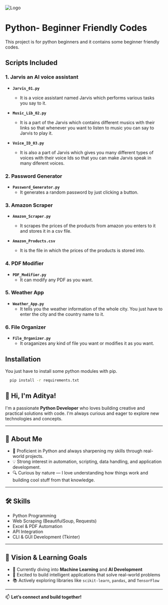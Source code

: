 
![Logo](https://4kwallpapers.com/images/wallpapers/python-logo-dark-3840x2160-16094.png)


# Python- Beginner Friendly Codes

This project is for python beginners and it contains some beginner friendly codes.

## Scripts Included

### 1. Jarvis an AI voice assistant
- **`Jarvis_01.py`**
    - It is a voice assistant named Jarvis which performs various tasks you say to it.

- **`Music_Lib_02.py`**
    - It is a part of the Jarvis which contains different musics with their links so that whenever you want to listen to music you can say to Jarvis to play it.

- **`Voice_ID_03.py`**
    - It is also a part of Jarvis which gives you many different types of voices with their voice Ids so that you can make Jarvis speak in many diferent voices.

### 2. Password Generator
- **`Password_Generator.py`**
    - It generates a random password by just clicking a button.

### 3. Amazon Scraper
- **`Amazon_Scraper.py`**
    - It scrapes the prices of the products from amazon you enters to it and stores it in a csv file.

- **`Amazon_Products.csv`**
    - It is the file in which the prices of the products is stored into.

### 4. PDF Modifier
- **`PDF_Modifier.py`**
    - It can modify any PDF as you want.

### 5. Weather App
- **`Weather_App.py`**
    - It tells you the weather information of the whole city. You just have to enter the city and the country name to it.

### 6. File Organizer
- **`File_Organizer.py`**
    - It oraganizes any kind of file you want or modifies it as you want.


## Installation

You just have to install some python modules with pip.

```bash
  pip install -r requirements.txt
```

    
## 👋 Hi, I'm Aditya!

I'm a passionate **Python Developer** who loves building creative and practical solutions with code. I'm always curious and eager to explore new technologies and concepts.

---
## 🚀 About Me

- 🐍 Proficient in Python and always sharpening my skills through real-world projects.
- 💡 Strong interest in automation, scripting, data handling, and application development.
- 🔍 Curious by nature — I love understanding how things work and building cool stuff from that knowledge.

---

## 🛠 Skills

- Python Programming 
- Web Scraping (BeautifulSoup, Requests)
- Excel & PDF Automation
- API Integration
- CLI & GUI Development (Tkinter)


---
## 🎯 Vision & Learning Goals

- 🌱 Currently diving into **Machine Learning** and **AI Development**
- 🤖 Excited to build intelligent applications that solve real-world problems
- 📚 Actively exploring libraries like `scikit-learn`, `pandas`, and `TensorFlow`

---

📫 **Let’s connect and build together!**
